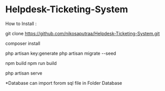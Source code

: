 # Helpdesk-Ticketing-System

How to Install :

git clone https://github.com/nikosaputraa/Helpdesk-Ticketing-System.git

composer install

php artisan key:generate
php artisan migrate --seed

npm build
npm run build

php artisan serve

*Database can import forom sql file in Folder Database
